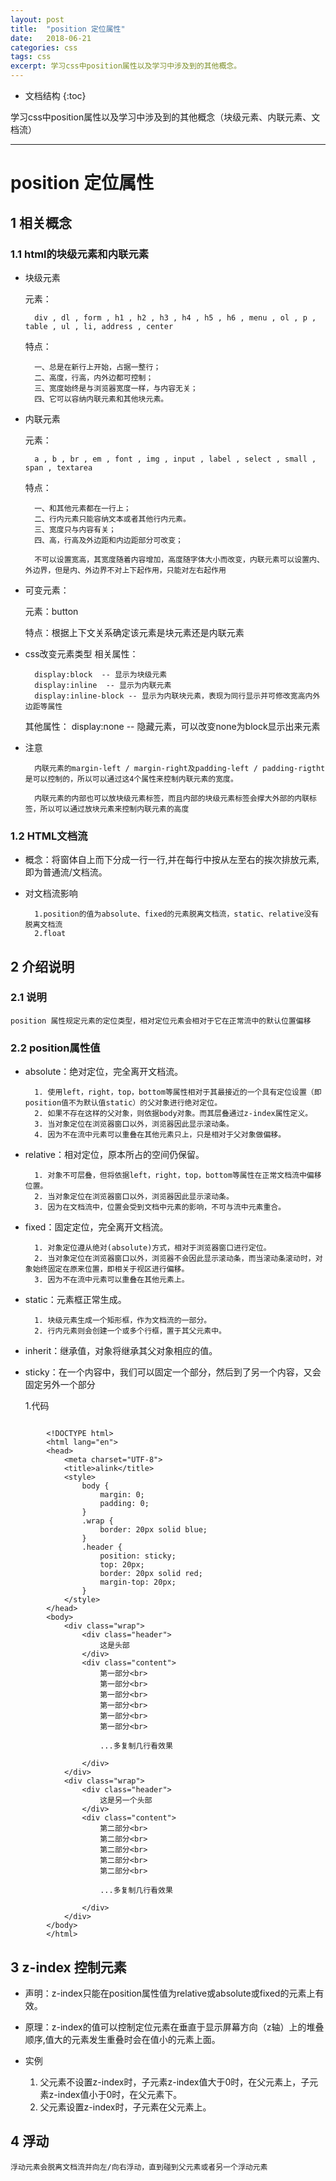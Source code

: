 ```yaml
---
layout: post
title:  "position 定位属性"
date:   2018-06-21
categories: css
tags: css
excerpt: 学习css中position属性以及学习中涉及到的其他概念。
---
```


* 文档结构
{:toc}

学习css中position属性以及学习中涉及到的其他概念（块级元素、内联元素、文档流）

---

# position 定位属性

## 	1 相关概念

### 1.1 html的块级元素和内联元素

- 块级元素

	元素：

		div , dl , form , h1 , h2 , h3 , h4 , h5 , h6 , menu , ol , p , table , ul , li, address , center

	特点：

		一、总是在新行上开始，占据一整行；
		二、高度，行高，内外边都可控制；
		三、宽度始终是与浏览器宽度一样，与内容无关；
		四、它可以容纳内联元素和其他块元素。

- 内联元素

	元素：

		a , b , br , em , font , img , input , label , select , small , span , textarea 

	特点：

		一、和其他元素都在一行上；
		二、行内元素只能容纳文本或者其他行内元素。
		三、宽度只与内容有关；
		四、高，行高及外边距和内边距部分可改变；

		不可以设置宽高，其宽度随着内容增加，高度随字体大小而改变，内联元素可以设置内、外边界，但是内、外边界不对上下起作用，只能对左右起作用

- 可变元素：

	元素：button

	特点：根据上下文关系确定该元素是块元素还是内联元素

- css改变元素类型
	相关属性：

		display:block  -- 显示为块级元素
		display:inline  -- 显示为内联元素
		display:inline-block -- 显示为内联块元素，表现为同行显示并可修改宽高内外边距等属性

	其他属性：
		display:none  -- 隐藏元素，可以改变none为block显示出来元素

- 注意

		内联元素的margin-left / margin-right及padding-left / padding-rigtht是可以控制的，所以可以通过这4个属性来控制内联元素的宽度。

		内联元素的内部也可以放块级元素标签，而且内部的块级元素标签会撑大外部的内联标签，所以可以通过放块元素来控制内联元素的高度
		
### 1.2 HTML文档流

- 概念：将窗体自上而下分成一行一行,并在每行中按从左至右的挨次排放元素,即为普通流/文档流。

- 对文档流影响

		1.position的值为absolute、fixed的元素脱离文档流，static、relative没有脱离文档流
		2.float
		

##  2 介绍说明

### 2.1 说明
	position 属性规定元素的定位类型，相对定位元素会相对于它在正常流中的默认位置偏移

### 2.2 position属性值

- absolute：绝对定位，完全离开文档流。

		1. 使用left，right，top，bottom等属性相对于其最接近的一个具有定位设置（即position值不为默认值static）的父对象进行绝对定位。
		2. 如果不存在这样的父对象，则依据body对象。而其层叠通过z-index属性定义。
		3. 当对象定位在浏览器窗口以外，浏览器因此显示滚动条。
		4. 因为不在流中元素可以重叠在其他元素只上，只是相对于父对象做偏移。

- relative：相对定位，原本所占的空间仍保留。

		1. 对象不可层叠，但将依据left，right，top，bottom等属性在正常文档流中偏移位置。
		2. 当对象定位在浏览器窗口以外，浏览器因此显示滚动条。
		3. 因为在文档流中，位置会受到文档中元素的影响，不可与流中元素重合。

- fixed：固定定位，完全离开文档流。

		1. 对象定位遵从绝对(absolute)方式，相对于浏览器窗口进行定位。
		2. 当对象定位在浏览器窗口以外，浏览器不会因此显示滚动条，而当滚动条滚动时，对象始终固定在原来位置，即相关于视区进行偏移。
		3. 因为不在流中元素可以重叠在其他元素上。

- static：元素框正常生成。

		1. 块级元素生成一个矩形框，作为文档流的一部分。
		2. 行内元素则会创建一个或多个行框，置于其父元素中。

- inherit：继承值，对象将继承其父对象相应的值。

- sticky：在一个内容中，我们可以固定一个部分，然后到了另一个内容，又会固定另外一个部分

	1.代码

```

		<!DOCTYPE html>
		<html lang="en">
		<head>
		    <meta charset="UTF-8">
		    <title>alink</title>
		    <style>
		        body {
		            margin: 0;
		            padding: 0;
		        }
		        .wrap {
		            border: 20px solid blue;
		        }
		        .header {
		            position: sticky;
		            top: 20px;
		            border: 20px solid red;
		            margin-top: 20px;
		        }
		    </style>
		</head>
		<body>
		    <div class="wrap">
		        <div class="header">
		            这是头部
		        </div>
		        <div class="content">
		            第一部分<br>
		            第一部分<br>
		            第一部分<br>
		            第一部分<br>
		            第一部分<br>
		            第一部分<br>
					
					...多复制几行看效果
					
		        </div>
		    </div>
		    <div class="wrap">
		        <div class="header">
		            这是另一个头部
		        </div>
		        <div class="content">
		            第二部分<br>
		            第二部分<br>
		            第二部分<br>
		            第二部分<br>
		            第二部分<br>

					...多复制几行看效果
					
		        </div>
		    </div>
		</body>
		</html>

```

## 3 z-index 控制元素

- 声明：z-index只能在position属性值为relative或absolute或fixed的元素上有效。
- 原理：z-index的值可以控制定位元素在垂直于显示屏幕方向（z轴）上的堆叠顺序,值大的元素发生重叠时会在值小的元素上面。
- 实例

	1. 父元素不设置z-index时，子元素z-index值大于0时，在父元素上，子元素z-index值小于0时，在父元素下。
	2. 父元素设置z-index时，子元素在父元素上。

## 4 浮动

	浮动元素会脱离文档流并向左/向右浮动，直到碰到父元素或者另一个浮动元素

